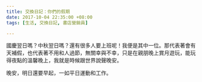 ```yaml
---
title: 交換日記：你們的假期
date: 2017-10-04 22:35:00 +08:00
tags: [生活, 交換日記, 書店營銷員]

---
```


  
  
  
國慶翌日嗎？中秋翌日嗎？還有很多人要上班呢！我便是其中一位。那代表著會有天補假，也代表著不用和人過節，無關幸與不幸，只是在親朋晚上賞月遊玩，能玩得夜點的溫馨晚上，我就是時候跟世界說聲晚安。  
  
晚安，明日還要早起，一如平日運動和工作。  
  
  

